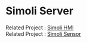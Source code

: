 # Simoli Server

Related Project : [Simoli HMI](https://github.com/ijash/simoli_hmi)  
Related Project : [Simoli Sensor](https://github.com/ijash/simoli_sensor)  
